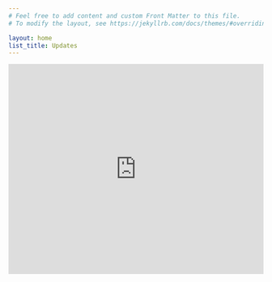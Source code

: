 ```yaml
---
# Feel free to add content and custom Front Matter to this file.
# To modify the layout, see https://jekyllrb.com/docs/themes/#overriding-theme-defaults

layout: home
list_title: Updates
---
```


<iframe width="100%" height="416" src="https://www.youtube.com/embed/qXU8637Hmug" frameborder="0" allow="accelerometer; autoplay; clipboard-write; encrypted-media; gyroscope; picture-in-picture" allowfullscreen></iframe>
